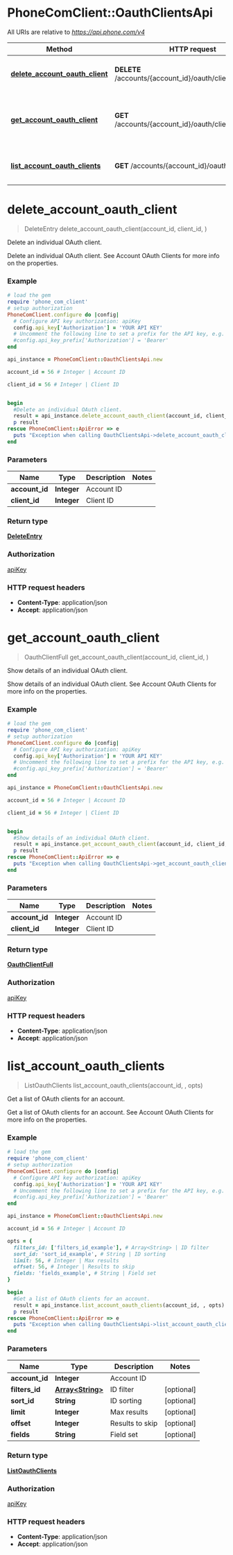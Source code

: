 # PhoneComClient::OauthClientsApi

All URIs are relative to *https://api.phone.com/v4*

Method | HTTP request | Description
------------- | ------------- | -------------
[**delete_account_oauth_client**](OauthClientsApi.md#delete_account_oauth_client) | **DELETE** /accounts/{account_id}/oauth/clients/{client_id} | Delete an individual OAuth client.
[**get_account_oauth_client**](OauthClientsApi.md#get_account_oauth_client) | **GET** /accounts/{account_id}/oauth/clients/{client_id} | Show details of an individual OAuth client.
[**list_account_oauth_clients**](OauthClientsApi.md#list_account_oauth_clients) | **GET** /accounts/{account_id}/oauth/clients | Get a list of OAuth clients for an account.


# **delete_account_oauth_client**
> DeleteEntry delete_account_oauth_client(account_id, client_id, )

Delete an individual OAuth client.

Delete an individual OAuth client. See Account OAuth Clients for more info on the properties.

### Example
```ruby
# load the gem
require 'phone_com_client'
# setup authorization
PhoneComClient.configure do |config|
  # Configure API key authorization: apiKey
  config.api_key['Authorization'] = 'YOUR API KEY'
  # Uncomment the following line to set a prefix for the API key, e.g. 'Bearer' (defaults to nil)
  #config.api_key_prefix['Authorization'] = 'Bearer'
end

api_instance = PhoneComClient::OauthClientsApi.new

account_id = 56 # Integer | Account ID

client_id = 56 # Integer | Client ID


begin
  #Delete an individual OAuth client.
  result = api_instance.delete_account_oauth_client(account_id, client_id, )
  p result
rescue PhoneComClient::ApiError => e
  puts "Exception when calling OauthClientsApi->delete_account_oauth_client: #{e}"
end
```

### Parameters

Name | Type | Description  | Notes
------------- | ------------- | ------------- | -------------
 **account_id** | **Integer**| Account ID |
 **client_id** | **Integer**| Client ID |

### Return type

[**DeleteEntry**](DeleteEntry.md)

### Authorization

[apiKey](../README.md#apiKey)

### HTTP request headers

 - **Content-Type**: application/json
 - **Accept**: application/json



# **get_account_oauth_client**
> OauthClientFull get_account_oauth_client(account_id, client_id, )

Show details of an individual OAuth client.

Show details of an individual OAuth client. See Account OAuth Clients for more info on the properties.

### Example
```ruby
# load the gem
require 'phone_com_client'
# setup authorization
PhoneComClient.configure do |config|
  # Configure API key authorization: apiKey
  config.api_key['Authorization'] = 'YOUR API KEY'
  # Uncomment the following line to set a prefix for the API key, e.g. 'Bearer' (defaults to nil)
  #config.api_key_prefix['Authorization'] = 'Bearer'
end

api_instance = PhoneComClient::OauthClientsApi.new

account_id = 56 # Integer | Account ID

client_id = 56 # Integer | Client ID


begin
  #Show details of an individual OAuth client.
  result = api_instance.get_account_oauth_client(account_id, client_id, )
  p result
rescue PhoneComClient::ApiError => e
  puts "Exception when calling OauthClientsApi->get_account_oauth_client: #{e}"
end
```

### Parameters

Name | Type | Description  | Notes
------------- | ------------- | ------------- | -------------
 **account_id** | **Integer**| Account ID |
 **client_id** | **Integer**| Client ID |

### Return type

[**OauthClientFull**](OauthClientFull.md)

### Authorization

[apiKey](../README.md#apiKey)

### HTTP request headers

 - **Content-Type**: application/json
 - **Accept**: application/json



# **list_account_oauth_clients**
> ListOauthClients list_account_oauth_clients(account_id, , opts)

Get a list of OAuth clients for an account.

Get a list of OAuth clients for an account. See Account OAuth Clients for more info on the properties.

### Example
```ruby
# load the gem
require 'phone_com_client'
# setup authorization
PhoneComClient.configure do |config|
  # Configure API key authorization: apiKey
  config.api_key['Authorization'] = 'YOUR API KEY'
  # Uncomment the following line to set a prefix for the API key, e.g. 'Bearer' (defaults to nil)
  #config.api_key_prefix['Authorization'] = 'Bearer'
end

api_instance = PhoneComClient::OauthClientsApi.new

account_id = 56 # Integer | Account ID

opts = {
  filters_id: ['filters_id_example'], # Array<String> | ID filter
  sort_id: 'sort_id_example', # String | ID sorting
  limit: 56, # Integer | Max results
  offset: 56, # Integer | Results to skip
  fields: 'fields_example', # String | Field set
}

begin
  #Get a list of OAuth clients for an account.
  result = api_instance.list_account_oauth_clients(account_id, , opts)
  p result
rescue PhoneComClient::ApiError => e
  puts "Exception when calling OauthClientsApi->list_account_oauth_clients: #{e}"
end
```

### Parameters

Name | Type | Description  | Notes
------------- | ------------- | ------------- | -------------
 **account_id** | **Integer**| Account ID |
 **filters_id** | [**Array&lt;String&gt;**](String.md)| ID filter | [optional]
 **sort_id** | **String**| ID sorting | [optional]
 **limit** | **Integer**| Max results | [optional]
 **offset** | **Integer**| Results to skip | [optional]
 **fields** | **String**| Field set | [optional]

### Return type

[**ListOauthClients**](ListOauthClients.md)

### Authorization

[apiKey](../README.md#apiKey)

### HTTP request headers

 - **Content-Type**: application/json
 - **Accept**: application/json



